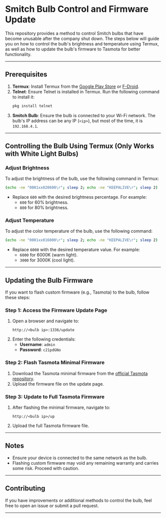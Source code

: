 # Smitch Bulb Control and Firmware Update

This repository provides a method to control Smitch bulbs that have become unusable after the company shut down. The steps below will guide you on how to control the bulb's brightness and temperature using Termux, as well as how to update the bulb's firmware to Tasmota for better functionality.

---

## Prerequisites

1. **Termux**: Install Termux from the [Google Play Store](https://play.google.com/store/apps/details?id=com.termux) or [F-Droid](https://f-droid.org/packages/com.termux/).
2. **Telnet**: Ensure Telnet is installed in Termux. Run the following command to install it:
   ```bash
   pkg install telnet
   ```
3. **Smitch Bulb**: Ensure the bulb is connected to your Wi-Fi network. The bulb's IP address can be any IP (`<ip>`), but most of the time, it is `192.168.4.1`.

---

## Controlling the Bulb Using Termux (Only Works with White Light Bulbs)

### Adjust Brightness
To adjust the brightness of the bulb, use the following command in Termux:
```bash
(echo -ne "0001xx020600\r"; sleep 2; echo -ne "KEEPALIVE\r"; sleep 2) | telnet <ip> 80
```
- Replace `600` with the desired brightness percentage. For example:
  - `600` for 60% brightness.
  - `800` for 80% brightness.

### Adjust Temperature
To adjust the color temperature of the bulb, use the following command:
```bash
(echo -ne "0001xx016000\r"; sleep 2; echo -ne "KEEPALIVE\r"; sleep 2) | telnet <ip> 80
```
- Replace `6000` with the desired temperature value. For example:
  - `6000` for 6000K (warm light).
  - `3000` for 3000K (cool light).

---

## Updating the Bulb Firmware

If you want to flash custom firmware (e.g., Tasmota) to the bulb, follow these steps:

### Step 1: Access the Firmware Update Page
1. Open a browser and navigate to:
   ```
   http://<bulb ip>:1336/update
   ```
2. Enter the following credentials:
   - **Username**: `admin`
   - **Password**: `c21pdGNo`

### Step 2: Flash Tasmota Minimal Firmware
1. Download the Tasmota minimal firmware from the [official Tasmota repository](https://ota.tasmota.com/tasmota/release/).
2. Upload the firmware file on the update page.

### Step 3: Update to Full Tasmota Firmware
1. After flashing the minimal firmware, navigate to:
   ```
   http://<bulb ip>/up
   ```
2. Upload the full Tasmota firmware file.

---

## Notes
- Ensure your device is connected to the same network as the bulb.
- Flashing custom firmware may void any remaining warranty and carries some risk. Proceed with caution.

---

## Contributing
If you have improvements or additional methods to control the bulb, feel free to open an issue or submit a pull request.

---

